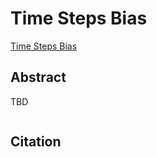 # Time Steps Bias

[Time Steps Bias](https://github.com/huggingface/diffusers/pull/5094)

## Abstract

TBD

<div align=center>
<img src=""/>
</div>

## Citation

```
```
